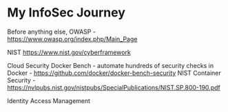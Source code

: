 # My InfoSec Journey

Before anything else, OWASP - https://www.owasp.org/index.php/Main_Page

NIST
 https://www.nist.gov/cyberframework


Cloud Security
 Docker Bench - automate hundreds of security checks in Docker - https://github.com/docker/docker-bench-security
 NIST Container Security - https://nvlpubs.nist.gov/nistpubs/SpecialPublications/NIST.SP.800-190.pdf
 




Identity Access Management
  




